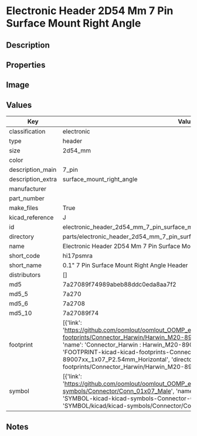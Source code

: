 # Electronic Header 2D54 Mm 7 Pin Surface Mount Right Angle

## Description

## Properties


## Image


## Values

| Key | Value |
| --- | --- |
| classification | electronic |
| type | header |
| size | 2d54_mm |
| color |  |
| description_main | 7_pin |
| description_extra | surface_mount_right_angle |
| manufacturer |  |
| part_number |  |
| make_files | True |
| kicad_reference | J |
| id | electronic_header_2d54_mm_7_pin_surface_mount_right_angle |
| directory | parts/electronic_header_2d54_mm_7_pin_surface_mount_right_angle |
| name | Electronic Header 2D54 Mm 7 Pin Surface Mount Right Angle |
| short_code | hi17psmra |
| short_name | 0.1" 7 Pin Surface Mount Right Angle Header |
| distributors | [] |
| md5 | 7a27089f74989abeb88ddc0eda8aa7f2 |
| md5_5 | 7a270 |
| md5_6 | 7a2708 |
| md5_10 | 7a27089f74 |
| footprint | [{'link': 'https://github.com/oomlout/oomlout_OOMP_eda_V2/tree/main/FOOTPRINT/kicad/kicad-footprints/Connector_Harwin/Harwin_M20-89007xx_1x07_P2.54mm_Horizontal', 'name': 'Connector_Harwin : Harwin_M20-89007xx_1x07_P2.54mm_Horizontal', 'id': 'FOOTPRINT-kicad-kicad-footprints-Connector_Harwin-Harwin_M20-89007xx_1x07_P2.54mm_Horizontal', 'directory': 'FOOTPRINT/kicad/kicad-footprints/Connector_Harwin/Harwin_M20-89007xx_1x07_P2.54mm_Horizontal/'}] |
| symbol | [{'link': 'https://github.com/oomlout/oomlout_OOMP_eda_V2/tree/main/SYMBOL/kicad/kicad-symbols/Connector/Conn_01x07_Male', 'name': 'Connector : Conn_01x07_Male', 'id': 'SYMBOL-kicad-kicad-symbols-Connector-Conn_01x07_Male', 'directory': 'SYMBOL/kicad/kicad-symbols/Connector/Conn_01x07_Male/'}] |

## Notes

